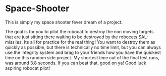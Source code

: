 # Space-Shooter

This is simply my space shooter fever dream of a project.

The goal is for you to pilot the robocat to destroy the non moving targets that are just sitting there waiting to be destroyed by the robocats SAL-missiles. Its all for practice for the real thing! You want to destroy them as quickly as possible, but there is technically no time limit, but you can always use the integrity system and brag to your friends how you have the quickest time on this random side project. My shortest time out of the final test runs, was around 3.8 seconds. If you can beat that, good on ya! Good luck aspiring robocat pilot!